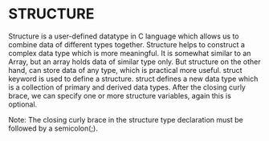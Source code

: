 # STRUCTURE
Structure is a user-defined datatype in C language which allows us to combine data of different types together. Structure helps to construct a complex data type which is more meaningful. It is somewhat similar to an Array, but an array holds data of similar type only. But structure on the other hand, can store data of any type, which is practical more useful.
struct keyword is used to define a structure. struct defines a new data type which is a collection of primary and derived data types.
After the closing curly brace, we can specify one or more structure variables, again this is optional.

Note: The closing curly brace in the structure type declaration must be followed by a semicolon(;).
